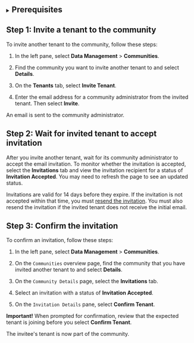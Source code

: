 
<details>
  <summary><h2 style="display: inline;">Prerequisites</h2></summary>
  <ul>
    <li>[!include[prereq-community-admin](prereq-community-admin.md)]</li>
    <li>You must have the email address for a user assigned community administration permissions from the tenant that you are inviting to the community.</li>
  </ul>
</details>

## Step 1: Invite a tenant to the community

To invite another tenant to the community, follow these steps:

1. In the left pane, select **Data Management** > **Communities**.

1. Find the community you want to invite another tenant to and select **Details**.

1. On the **Tenants** tab, select **Invite Tenant**.

1. Enter the email address for a community administrator from the invited tenant. Then select **Invite**.

An email is sent to the community administrator.

## Step 2: Wait for invited tenant to accept invitation

After you invite another tenant, wait for its community administrator to accept the email invitation. To monitor whether the invitation is accepted, select the **Invitations** tab and view the invitation recipient for a status of **Invitation Accepted**. You may need to refresh the page to see an updated status.

Invitations are valid for 14 days before they expire. If the invitation is not accepted within that time, you must [resend the invitation](xref:community-resend-invitation). You must also resend the invitation if the invited tenant does not receive the initial email.

## Step 3: Confirm the invitation

To confirm an invitation, follow these steps:

1. In the left pane, select **Data Management** > **Communities**.

1. On the `Communities` overview page, find the community that you have invited another tenant to and select **Details**.

1. On the `Community Details` page, select the **Invitations** tab.

1. Select an invitation with a status of **Invitation Accepted**.

1. On the `Invitation Details` pane, select **Confirm Tenant**. 

  **Important!** When prompted for confirmation, review that the expected tenant is joining before you select **Confirm Tenant**.

The invitee's tenant is now part of the community.
